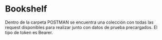 # Bookshelf

Dentro de la carpeta POSTMAN se encuentra una colección con todas las request disponibles para realizar junto con datos de prueba precargados. El tipo de token es Bearer.
